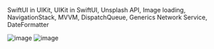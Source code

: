 SwiftUI in UIKit, UIKit in SwiftUI, Unsplash API, Image loading, NavigationStack, MVVM, DispatchQueue, Generics Network Service, DateFormatter

![image](https://github.com/user-attachments/assets/917bcd66-a35f-4ecc-a8e8-ac9b0d0a510c) ![image](https://github.com/user-attachments/assets/feb79532-7022-4c08-87ec-836d62467e51)

